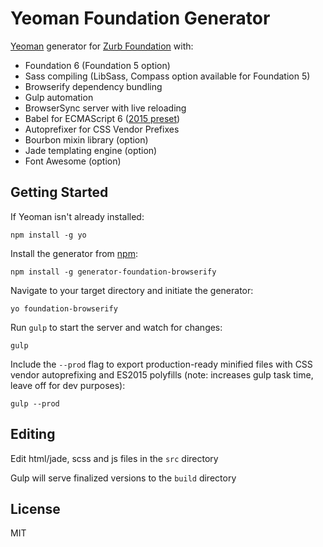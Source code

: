 # Yeoman Foundation Generator

[Yeoman](http://yeoman.io) generator for [Zurb Foundation](http://foundation.zurb.com/) with:

* Foundation 6 (Foundation 5 option)
* Sass compiling (LibSass, Compass option available for Foundation 5)
* Browserify dependency bundling
* Gulp automation
* BrowserSync server with live reloading
* Babel for ECMAScript 6 ([2015 preset](http://babeljs.io/docs/plugins/preset-es2015/))
* Autoprefixer for CSS Vendor Prefixes
* Bourbon mixin library (option)
* Jade templating engine (option)
* Font Awesome (option)

## Getting Started

If Yeoman isn't already installed:
```
npm install -g yo
```

Install the generator from [npm](https://www.npmjs.com/package/generator-foundation-browserify):
```
npm install -g generator-foundation-browserify
```

Navigate to your target directory and initiate the generator:
```
yo foundation-browserify
```

Run `gulp` to start the server and watch for changes:
```
gulp
```

Include the `--prod` flag to export production-ready minified files with CSS vendor autoprefixing and ES2015 polyfills (note: increases gulp task time, leave off for dev purposes):
```
gulp --prod
```

## Editing

Edit html/jade, scss and js files in the `src` directory

Gulp will serve finalized versions to the `build` directory

## License

MIT
